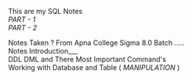 This are my SQL Notes  
*PART - 1*  
*PART - 2*  

Notes Taken ? From Apna College Sigma 8.0 Batch .....  
Notes Introduction___  
DDL DML and There Most Important Command's  
Working with Database and Table ( *MANIPULATION* )

